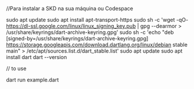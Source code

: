 //Para instalar a SKD na sua máquina ou Codespace

sudo apt update
sudo apt install apt-transport-https
sudo sh -c 'wget -qO- https://dl-ssl.google.com/linux/linux_signing_key.pub | gpg --dearmor > /usr/share/keyrings/dart-archive-keyring.gpg'
sudo sh -c 'echo "deb [signed-by=/usr/share/keyrings/dart-archive-keyring.gpg] https://storage.googleapis.com/download.dartlang.org/linux/debian stable main" > /etc/apt/sources.list.d/dart_stable.list'
sudo apt update
sudo apt install dart
dart --version



// to use

dart run example.dart
